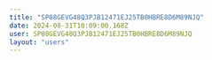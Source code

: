 ```yaml
---
title: "SP08GEVG48Q3PJB12471EJ25TB0HBRE8D6M89NJQ"
date: 2024-08-31T10:09:00.168Z
user: SP08GEVG48Q3PJB12471EJ25TB0HBRE8D6M89NJQ
layout: "users"
---
```

    